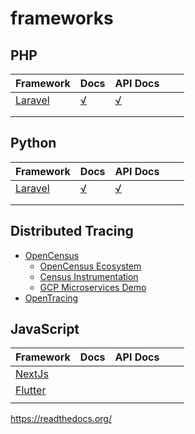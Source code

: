# frameworks

## PHP

| Framework | Docs | API Docs |   |   |
|---|---|---|---|---|
| [Laravel](https://laravel.com/) | [√](https://laravel.com/docs/5.7) | [√](https://laravel.com/api/5.7/) |   |   |
|   |   |   |   |   |
|   |   |   |   |   |

## Python

| Framework | Docs | API Docs |   |   |
|---|---|---|---|---|
| [Laravel](https://laravel.com/) | [√](https://laravel.com/docs/5.7) | [√](https://laravel.com/api/5.7/) |   |   |
|   |   |   |   |   |
|   |   |   |   |   |


## Distributed Tracing

- [OpenCensus](https://opencensus.io)
  - [OpenCensus Ecosystem](https://github.com/census-ecosystem)
  - [Census Instrumentation](https://github.com/census-instrumentation)
  - [GCP Microservices Demo](https://github.com/GoogleCloudPlatform/microservices-demo)
- [OpenTracing]()

## JavaScript

| Framework | Docs | API Docs |   |   |
|---|---|---|---|---|
| [NextJs](https://nextjs.org/) |  |  |   |   |
| [Flutter](https://flutter.io/) |   |   |   |   |
|   |   |   |   |   |

https://readthedocs.org/
